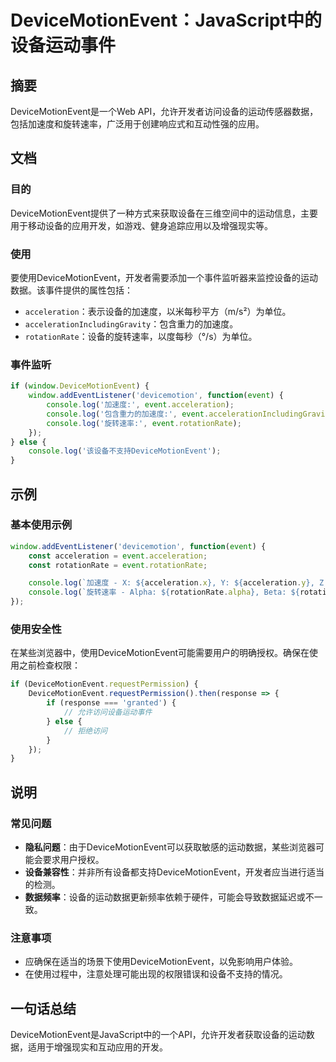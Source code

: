 <!--
Meta Description: # DeviceMotionEvent：JavaScript中的设备运动事件 ## 摘要 DeviceMotionEvent是一个Web API，允许开发者访问设备的运动传感器数据，包括加速度和旋转速率，广泛用于创建响应式和互动性强的应用。 ## 文档 ### 目的 DeviceMotionEven...
Meta Keywords: acceleration, rotationrate, event, console, log
-->

# DeviceMotionEvent：JavaScript中的设备运动事件

## 摘要
DeviceMotionEvent是一个Web API，允许开发者访问设备的运动传感器数据，包括加速度和旋转速率，广泛用于创建响应式和互动性强的应用。

## 文档

### 目的
DeviceMotionEvent提供了一种方式来获取设备在三维空间中的运动信息，主要用于移动设备的应用开发，如游戏、健身追踪应用以及增强现实等。

### 使用
要使用DeviceMotionEvent，开发者需要添加一个事件监听器来监控设备的运动数据。该事件提供的属性包括：
- `acceleration`：表示设备的加速度，以米每秒平方（m/s²）为单位。
- `accelerationIncludingGravity`：包含重力的加速度。
- `rotationRate`：设备的旋转速率，以度每秒（°/s）为单位。

### 事件监听
```javascript
if (window.DeviceMotionEvent) {
    window.addEventListener('devicemotion', function(event) {
        console.log('加速度:', event.acceleration);
        console.log('包含重力的加速度:', event.accelerationIncludingGravity);
        console.log('旋转速率:', event.rotationRate);
    });
} else {
    console.log('该设备不支持DeviceMotionEvent');
}
```

## 示例

### 基本使用示例
```javascript
window.addEventListener('devicemotion', function(event) {
    const acceleration = event.acceleration;
    const rotationRate = event.rotationRate;

    console.log(`加速度 - X: ${acceleration.x}, Y: ${acceleration.y}, Z: ${acceleration.z}`);
    console.log(`旋转速率 - Alpha: ${rotationRate.alpha}, Beta: ${rotationRate.beta}, Gamma: ${rotationRate.gamma}`);
});
```

### 使用安全性
在某些浏览器中，使用DeviceMotionEvent可能需要用户的明确授权。确保在使用之前检查权限：
```javascript
if (DeviceMotionEvent.requestPermission) {
    DeviceMotionEvent.requestPermission().then(response => {
        if (response === 'granted') {
            // 允许访问设备运动事件
        } else {
            // 拒绝访问
        }
    });
}
```

## 说明

### 常见问题
- **隐私问题**：由于DeviceMotionEvent可以获取敏感的运动数据，某些浏览器可能会要求用户授权。
- **设备兼容性**：并非所有设备都支持DeviceMotionEvent，开发者应当进行适当的检测。
- **数据频率**：设备的运动数据更新频率依赖于硬件，可能会导致数据延迟或不一致。

### 注意事项
- 应确保在适当的场景下使用DeviceMotionEvent，以免影响用户体验。
- 在使用过程中，注意处理可能出现的权限错误和设备不支持的情况。

## 一句话总结
DeviceMotionEvent是JavaScript中的一个API，允许开发者获取设备的运动数据，适用于增强现实和互动应用的开发。